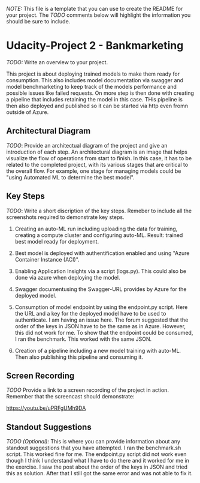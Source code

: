 *NOTE:* This file is a template that you can use to create the README for your project. The *TODO* comments below will highlight the information you should be sure to include.

# Udacity-Project 2 - Bankmarketing

*TODO:* Write an overview to your project.

This project is about deploying trained models to make them ready for consumption. This also includes model documentation via swagger and model benchmarketing to keep track of the models performance and possible issues like failed requests.
On more step is then done with creating a pipeline that includes retaining the model in this case. THis pipeline is then also deployed and published so it can be started via http even fromn outside of Azure.

## Architectural Diagram
*TODO*: Provide an architectual diagram of the project and give an introduction of each step. An architectural diagram is an image that helps visualize the flow of operations from start to finish. In this case, it has to be related to the completed project, with its various stages that are critical to the overall flow. For example, one stage for managing models could be "using Automated ML to determine the best model". 

## Key Steps
*TODO*: Write a short discription of the key steps. Remeber to include all the screenshots required to demonstrate key steps. 

1) Creating an auto-ML run including uploading the data for training, creating a compute cluster and configuring auto-ML.
   Result: trained best model ready for deployment.
   
2) Best model is deployed with authentification enabled and using "Azure Container Instance (ACI)".
3) Enabling Application Insights via a script (logs.py). This could also be done via azure when deploying the model.
4) Swagger documentusing the Swagger-URL provides by Azure for the deployed model.
5) Consumption of model endpoint by using the endpoint.py script. Here the URL and a key for the deployed model have to be used to authenticate.
   I am having an issue here. The forum suggested that the order of the keys in JSON have to be the same as in Azure. However, this did not work for me. To show that    the endpoint could be consumed, I ran the benchmark. This worked with the same JSON.
6) Creation of a pipeline including a new model training with auto-ML. Then also publishing this pipeline and consuming it.  

## Screen Recording
*TODO* Provide a link to a screen recording of the project in action. Remember that the screencast should demonstrate:

https://youtu.be/uPRFgUMh9DA

## Standout Suggestions
*TODO (Optional):* This is where you can provide information about any standout suggestions that you have attempted.
I ran the benchmark.sh script. This worked fine for me. The endpoint.py script did not work even though I think I understand what I have to do there and it worked for me in the exercise. I saw the post about the order of the keys in JSON and tried this as solution. After that I still got the same error and was not able to fix it. 
